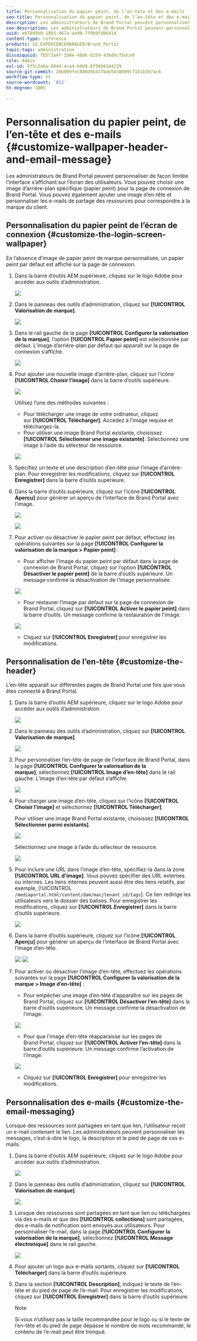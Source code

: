 ```yaml
---
title: Personnalisation du papier peint, de l’en-tête et des e-mails
seo-title: Personnalisation du papier peint, de l’en-tête et des e-mails
description: Les administrateurs de Brand Portal peuvent personnaliser de façon limitée l’interface s’affichant sur l’écran des utilisateurs. Vous pouvez choisir une image d’arrière-plan spécifique (papier peint) pour la page de connexion de Brand Portal. Vous pouvez également ajouter une image d’en-tête et personnaliser les e-mails de partage des ressources pour correspondre à la marque du client.
seo-description: Les administrateurs de Brand Portal peuvent personnaliser de façon limitée l’interface s’affichant sur l’écran des utilisateurs. Vous pouvez choisir une image d’arrière-plan spécifique (papier peint) pour la page de connexion de Brand Portal. Vous pouvez également ajouter une image d’en-tête et personnaliser les e-mails de partage des ressources pour correspondre à la marque du client.
uuid: e078d0b9-18b5-467a-ae90-7f0b9fd0d414
content-type: reference
products: SG_EXPERIENCEMANAGER/Brand_Portal
topic-tags: administration
discoiquuid: 7b573a4f-2d4e-48d6-b259-436d0cfbdce9
role: Admin
exl-id: 9f5c2a6a-8844-4ca4-b0d9-8f50b6164219
source-git-commit: 26b009fec800d9b437bde5838009c71b1b3b7ac6
workflow-type: ht
source-wordcount: '812'
ht-degree: 100%

---
```


# Personnalisation du papier peint, de l’en-tête et des e-mails {#customize-wallpaper-header-and-email-message}

Les administrateurs de Brand Portal peuvent personnaliser de façon limitée l’interface s’affichant sur l’écran des utilisateurs. Vous pouvez choisir une image d’arrière-plan spécifique (papier peint) pour la page de connexion de Brand Portal. Vous pouvez également ajouter une image d’en-tête et personnaliser les e-mails de partage des ressources pour correspondre à la marque du client.

## Personnalisation du papier peint de l’écran de connexion {#customize-the-login-screen-wallpaper}

En l’absence d’image de papier peint de marque personnalisée, un papier peint par défaut est affiché sur la page de connexion.

1. Dans la barre d’outils AEM supérieure, cliquez sur le logo Adobe pour accéder aux outils d’administration.

   ![](assets/aemlogo.png)

1. Dans le panneau des outils d’administration, cliquez sur **[!UICONTROL Valorisation de marque]**.


   ![](assets/admin-tools-panel-10.png)

1. Dans le rail gauche de la page **[!UICONTROL Configurer la valorisation de la marque]**, l’option **[!UICONTROL Papier peint]** est sélectionnée par défaut. L’image d’arrière-plan par défaut qui apparaît sur la page de connexion s’affiche.

   ![](assets/default_wallpaper.png)

1. Pour ajouter une nouvelle image d’arrière-plan, cliquez sur l’icône **[!UICONTROL Choisir l’image]** dans la barre d’outils supérieure.

   ![](assets/choose_wallpaperimage.png)

   Utilisez l’une des méthodes suivantes :

   * Pour télécharger une image de votre ordinateur, cliquez sur **[!UICONTROL Télécharger]**. Accédez à l’image requise et téléchargez-la.
   * Pour utiliser une image Brand Portal existante, choisissez **[!UICONTROL Sélectionner une image existante]**. Sélectionnez une image à l’aide du sélecteur de ressource.

   ![](assets/asset-picker.png)

1. Spécifiez un texte et une description d’en-tête pour l’image d’arrière-plan. Pour enregistrer les modifications, cliquez sur **[!UICONTROL Enregistrer]** dans la barre d’outils supérieure.

1. Dans la barre d’outils supérieure, cliquez sur l’icône **[!UICONTROL Aperçu]** pour générer un aperçu de l’interface de Brand Portal avec l’image.

   ![](assets/chlimage_1.png)

   ![](assets/custom-wallpaper-preview.png)

1. Pour activer ou désactiver le papier peint par défaut, effectuez les opérations suivantes sur la page **[!UICONTROL Configurer la valorisation de la marque > Papier peint]** :

   * Pour afficher l’image du papier peint par défaut dans la page de connexion de Brand Portal, cliquez sur l’option **[!UICONTROL Désactiver le papier peint]** de la barre d’outils supérieure. Un message confirme la désactivation de l’image personnalisée.

   ![](assets/chlimage_1-1.png)

   * Pour restaurer l’image par défaut sur la page de connexion de Brand Portal, cliquez sur **[!UICONTROL Activer le papier peint]** dans la barre d’outils. Un message confirme la restauration de l’image.

   ![](assets/chlimage_1-2.png)

   * Cliquez sur **[!UICONTROL Enregistrer]** pour enregistrer les modifications.



## Personnalisation de l’en-tête {#customize-the-header}

L’en-tête apparaît sur différentes pages de Brand Portal une fois que vous êtes connecté à Brand Portal.

1. Dans la barre d’outils AEM supérieure, cliquez sur le logo Adobe pour accéder aux outils d’administration.

   ![](assets/aemlogo.png)

1. Dans le panneau des outils d’administration, cliquez sur **[!UICONTROL Valorisation de marque]**.

   ![](assets/admin-tools-panel-11.png)

1. Pour personnaliser l’en-tête de page de l’interface de Brand Portal, dans la page **[!UICONTROL Configurer la valorisation de la marque]**, sélectionnez **[!UICONTROL Image d’en-tête]** dans le rail gauche. L’image d’en-tête par défaut s’affiche.

   ![](assets/default-header.png)

1. Pour charger une image d’en-tête, cliquez sur l’icône **[!UICONTROL Choisir l’image]** et sélectionnez **[!UICONTROL Télécharger]**.

   Pour utiliser une image Brand Portal existante, choisissez **[!UICONTROL Sélectionner parmi existants]**.

   ![](assets/choose_wallpaperimage-1.png)

   Sélectionnez une image à l’aide du sélecteur de ressource.

   ![](assets/asset-picker-header.png)

1. Pour inclure une URL dans l’image d’en-tête, spécifiez-la dans la zone **[!UICONTROL URL d’image]**. Vous pouvez spécifier des URL externes ou internes. Les liens internes peuvent aussi être des liens relatifs, par exemple,
   [!UICONTROL `/mediaportal.html/content/dam/mac/tenant_id/tags`].
Ce lien redirige les utilisateurs vers le dossier des balises.
Pour enregistrer les modifications, cliquez sur **[!UICONTROL Enregistrer]** dans la barre d’outils supérieure.

   ![](assets/configure_brandingheaderimageurl.png)

1. Dans la barre d’outils supérieure, cliquez sur l’icône **[!UICONTROL Aperçu]** pour générer un aperçu de l’interface de Brand Portal avec l’image d’en-tête.

   ![](assets/chlimage_1-3.png)
   ![](assets/custom_header_preview.png)

1. Pour activer ou désactiver l’image d’en-tête, effectuez les opérations suivantes sur la page **[!UICONTROL Configurer la valorisation de la marque > Image d’en-tête]** :

   * Pour empêcher une image d’en-tête d’apparaître sur les pages de Brand Portal, cliquez sur **[!UICONTROL Désactiver l’en-tête]** dans la barre d’outils supérieure. Un message confirme la désactivation de l’image.

   ![](assets/chlimage_1-4.png)

   * Pour que l’image d’en-tête réapparaisse sur les pages de Brand Portal, cliquez sur **[!UICONTROL Activer l’en-tête]** dans la barre d’outils supérieure. Un message confirme l’activation de l’image.

   ![](assets/chlimage_1-5.png)

   * Cliquez sur **[!UICONTROL Enregistrer]** pour enregistrer les modifications.



## Personnalisation des e-mails {#customize-the-email-messaging}

Lorsque des ressources sont partagées en tant que lien, l’utilisateur reçoit un e-mail contenant le lien. Les administrateurs peuvent personnaliser les messages, c’est-à-dire le logo, la description et le pied de page de ces e-mails.

1. Dans la barre d’outils AEM supérieure, cliquez sur le logo Adobe pour accéder aux outils d’administration.

   ![](assets/aemlogo.png)

1. Dans le panneau des outils d’administration, cliquez sur **[!UICONTROL Valorisation de marque]**.

   ![](assets/admin-tools-panel-12.png)

1. Lorsque des ressources sont partagées en tant que lien ou téléchargées via des e-mails et que des **[!UICONTROL collections]** sont partagées, des e-mails de notification sont envoyés aux utilisateurs. Pour personnaliser l’e-mail, dans la page **[!UICONTROL Configurer la valorisation de la marque]**, sélectionnez **[!UICONTROL Message électronique]** dans le rail gauche.

   ![](assets/configure-branding-page-email.png)

1. Pour ajouter un logo aux e-mails sortants, cliquez sur **[!UICONTROL Télécharger]** dans la barre d’outils supérieure.

1. Dans la section **[!UICONTROL Description]**, indiquez le texte de l’en-tête et du pied de page de l’e-mail. Pour enregistrer les modifications, cliquez sur **[!UICONTROL Enregistrer]** dans la barre d’outils supérieure.

   >[!NOTE]
   >
   >Si vous n’utilisez pas la taille recommandée pour le logo ou si le texte de l’en-tête et du pied de page dépasse le nombre de mots recommandé, le contenu de l’e-mail peut être tronqué.
